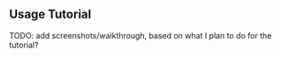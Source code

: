 
## Usage Tutorial

TODO: add screenshots/walkthrough, based on what I plan to do for the tutorial?
